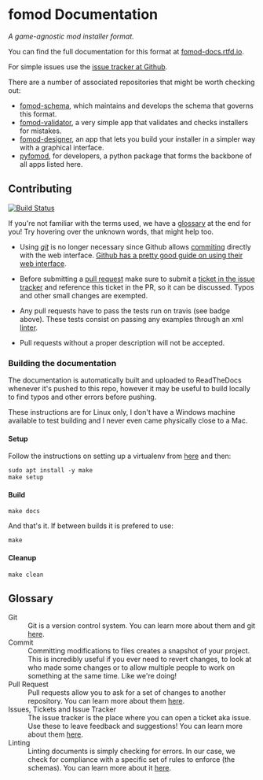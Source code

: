# fomod Documentation

*A game-agnostic mod installer format.*

You can find the full documentation for this format at [fomod-docs.rtfd.io](https://fomod-docs.rtfd.io).

For simple issues use the [issue tracker at Github](https://github.com/GandaG/fomod-docs/issues).

There are a number of associated repositories that might be worth checking out:

- [fomod-schema](https://github.com/GandaG/fomod-schema),
  which maintains and develops the schema that governs this format.
- [fomod-validator](https://github.com/GandaG/fomod-validator),
  a very simple app that validates and checks installers for mistakes.
- [fomod-designer](https://github.com/GandaG/fomod-designer),
  an app that lets you build your installer in a simpler way with a graphical interface.
- [pyfomod](https://github.com/GandaG/pyfomod),
  for developers, a python package that forms the backbone of all apps listed here.


## Contributing
[![Build Status](https://img.shields.io/travis/GandaG/fomod-docs.svg?style=flat-square)](https://travis-ci.org/GandaG/fomod-docs)

If you're not familiar with the terms used, we have a [glossary](#glossary) at the end for you!
Try hovering over the unknown words, that might help too.

- Using [*git*](#git "git is a version control system") is no longer necessary since Github allows [commiting](#commit "Committing modifications to files creates a snapshot of your project") directly with the web interface. [Github has a pretty good guide on using their web interface](https://github.com/WGBH/pbucore/wiki/Contributing-to-the-project-through-Github-web-interface).

- Before submitting a [pull request](#pull-request "Pull requests allow you to ask for a set of changes to another repository") make sure to submit a [ticket in the issue tracker](#issue "Use these to leave feedback and suggestions!") and reference this ticket in the PR, so it can be discussed. Typos and other small changes are exempted.

- Any pull requests have to pass the tests run on travis (see badge above). These tests consist on passing any examples through an xml [linter](#lint "Linting documents is simply checking for errors").

- Pull requests without a proper description will not be accepted.


### Building the documentation

The documentation is automatically built and uploaded to ReadTheDocs whenever it's pushed to this repo,
however it may be useful to build locally to find typos and other errors before pushing.

These instructions are for Linux only, I don't have a Windows machine available to test building and I
never even came physically close to a Mac.


#### Setup

Follow the instructions on setting up a virtualenv from [here](https://askubuntu.com/questions/244641/how-to-set-up-and-use-a-virtual-python-environment-in-ubuntu)
and then:

```
sudo apt install -y make
make setup
```


#### Build

```
make docs
```

And that's it. If between builds it is prefered to use:

```
make
```


#### Cleanup

```
make clean
```


## Glossary

<dl>
  <dt><a name="git"></a>Git</dt>
  <dd>Git is a version control system. You can learn more about them and git <a href="https://git-scm.com/book/en/v2/Getting-Started-About-Version-Control">here</a>.</dd>

  <dt><a name="commit"></a>Commit</dt>
  <dd>Committing modifications to files creates a snapshot of your project.
This is incredibly useful if you ever need to revert changes,
to look at who made some changes or to allow multiple people to work on something at the same time.
Like we're doing!</dd>

  <dt><a name="pull-request"></a>Pull Request</dt>
  <dd>Pull requests allow you to ask for a set of changes to another repository. You can learn more about them <a href="https://help.github.com/articles/about-pull-requests/">here</a>.</dd>

  <dt><a name="issue"></a>Issues, Tickets and Issue Tracker</dt>
  <dd>The issue tracker is the place where you can open a ticket aka issue. Use these to leave feedback and suggestions! You can learn more about them <a href="https://help.github.com/articles/about-issues/">here</a>.</dd>

  <dt><a name="lint"></a>Linting</dt>
  <dd>Linting documents is simply checking for errors. In our case, we check for compliance with a specific set of rules to enforce (the schemas). You can learn more about it <a href="https://stackoverflow.com/questions/8503559/what-is-linting">here</a>.</dd>
</dl>
